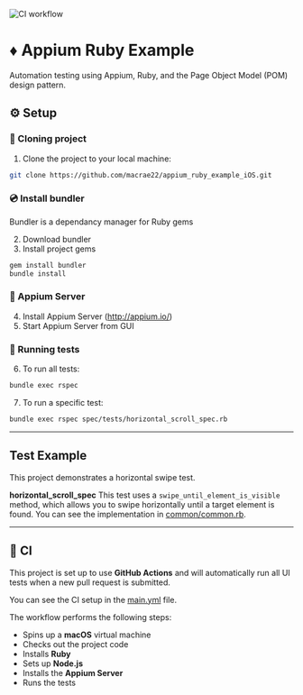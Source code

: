 ![CI workflow](https://github.com/macrae22/appium_ruby_example_iOS/actions/workflows/main.yml/badge.svg)

# ♦️ Appium Ruby Example
Automation testing using Appium, Ruby, and the Page Object Model (POM) design pattern.

## ⚙️ Setup
### 👬 Cloning project
1. Clone the project to your local machine: <br> 
```bash
git clone https://github.com/macrae22/appium_ruby_example_iOS.git
```

### 💿 Install bundler
Bundler is a dependancy manager for Ruby gems</br>

2. Download bundler
4. Install project gems
```bash
gem install bundler
bundle install
```

### 💽 Appium Server
4. Install Appium Server (http://appium.io/)
5. Start Appium Server from GUI

### 🧪 Running tests
6. To run all tests:
```bash
bundle exec rspec
```
7. To run a specific test:</br>
```bash
bundle exec rspec spec/tests/horizontal_scroll_spec.rb
```

---

## Test Example

This project demonstrates a horizontal swipe test.

**horizontal_scroll_spec**
This test uses a `swipe_until_element_is_visible` method, which allows you to swipe horizontally until a target element is found. You can see the implementation in [common/common.rb](https://github.com/macrae22/appium_ruby_example_iOS/blob/main/common/common.rb).

---

## 🤖 CI
This project is set up to use **GitHub Actions** and will automatically run all UI tests when a new pull request is submitted.

You can see the CI setup in the [main.yml](https://github.com/macrae22/appium_ruby_example_iOS/blob/main/.github/workflows/main.yml) file.

The workflow performs the following steps:
*   Spins up a **macOS** virtual machine
*   Checks out the project code
*   Installs **Ruby**
*   Sets up **Node.js**
*   Installs the **Appium Server**
*   Runs the tests

